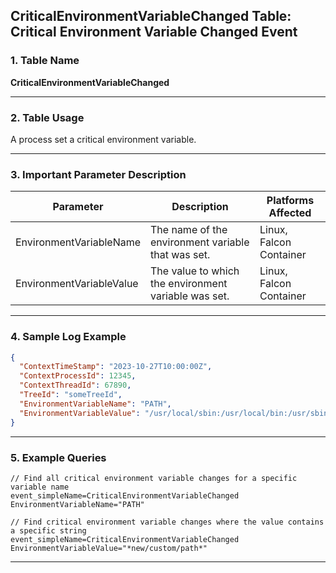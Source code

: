 ## CriticalEnvironmentVariableChanged Table: Critical Environment Variable Changed Event

### 1. Table Name
**CriticalEnvironmentVariableChanged**

---

### 2. Table Usage
A process set a critical environment variable.

---

### 3. Important Parameter Description

| Parameter                | Description                                       | Platforms Affected |
|--------------------------|---------------------------------------------------|--------------------|
| EnvironmentVariableName  | The name of the environment variable that was set. | Linux, Falcon Container |
| EnvironmentVariableValue | The value to which the environment variable was set. | Linux, Falcon Container |

---

### 4. Sample Log Example

```json
{
  "ContextTimeStamp": "2023-10-27T10:00:00Z",
  "ContextProcessId": 12345,
  "ContextThreadId": 67890,
  "TreeId": "someTreeId",
  "EnvironmentVariableName": "PATH",
  "EnvironmentVariableValue": "/usr/local/sbin:/usr/local/bin:/usr/sbin:/usr/bin:/sbin:/bin:/snap/bin:/new/custom/path"
}
```
---
### 5. Example Queries
```xql
// Find all critical environment variable changes for a specific variable name
event_simpleName=CriticalEnvironmentVariableChanged EnvironmentVariableName="PATH"

// Find critical environment variable changes where the value contains a specific string
event_simpleName=CriticalEnvironmentVariableChanged EnvironmentVariableValue="*new/custom/path*"
```
---
